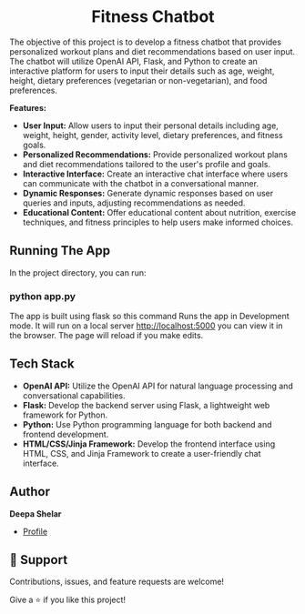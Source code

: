 <h1 align="center">Fitness Chatbot</h1>

<p align="left">The objective of this project is to develop a fitness chatbot that provides personalized workout plans and diet recommendations based on user input. The chatbot will utilize OpenAI API, Flask, and Python to create an interactive platform for users to input their details such as age, weight, height, dietary preferences (vegetarian or non-vegetarian), and food preferences.</p>

**Features:**

- **User Input:** Allow users to input their personal details including age, weight, height, gender, activity level, dietary preferences, and fitness goals.
- **Personalized Recommendations:** Provide personalized workout plans and diet recommendations tailored to the user's profile and goals.
- **Interactive Interface:** Create an interactive chat interface where users can communicate with the chatbot in a conversational manner.
- **Dynamic Responses:** Generate dynamic responses based on user queries and inputs, adjusting recommendations as needed.
- **Educational Content:** Offer educational content about nutrition, exercise techniques, and fitness principles to help users make informed choices.

## Running The App

In the project directory, you can run:

### python app.py

The app is built using flask so this command Runs the app in Development mode. It will run on a local server [http://localhost:5000](http://localhost:5000) you can view it in the browser. The page will reload if you make edits.

## Tech Stack

- **OpenAI API:** Utilize the OpenAI API for natural language processing and conversational capabilities.
- **Flask:** Develop the backend server using Flask, a lightweight web framework for Python.
- **Python:** Use Python programming language for both backend and frontend development.
- **HTML/CSS/Jinja Framework:** Develop the frontend interface using HTML, CSS, and Jinja Framework to create a user-friendly chat interface.

## Author

**Deepa Shelar**

- [Profile](https://github.com/deepashelar11 "Deepa Shelar")

## 🤝 Support

Contributions, issues, and feature requests are welcome!

Give a ⭐️ if you like this project!
